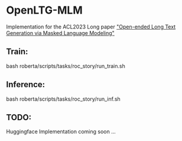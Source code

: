 # OpenLTG-MLM

Implementation for the ACL2023 Long paper ["Open-ended Long Text Generation via Masked Language Modeling"](https://aclanthology.org/2023.acl-long.13.pdf)


## Train:

bash roberta/scripts/tasks/roc_story/run_train.sh

## Inference:

bash roberta/scripts/tasks/roc_story/run_inf.sh

## TODO:
Huggingface Implementation coming soon ...

